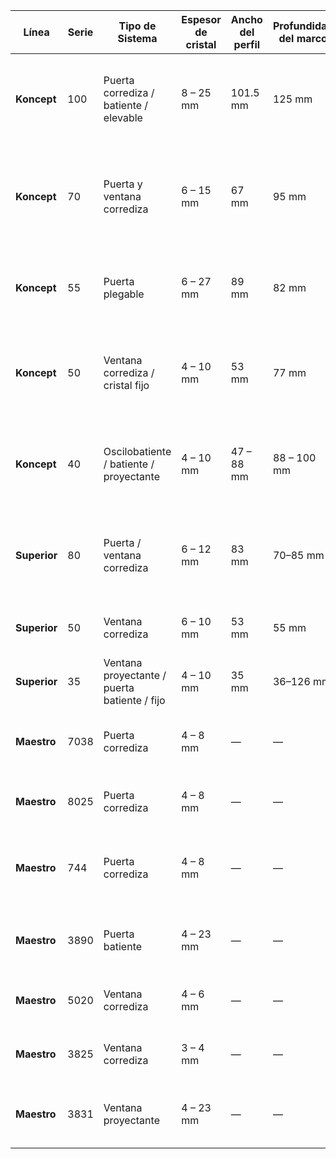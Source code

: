 | **Línea**    | **Serie** | **Tipo de Sistema**                          | **Espesor de cristal** | **Ancho del perfil** | **Profundidad del marco** | **Capacidad / Carga máx.** | **Características destacadas**                                                          |
| ------------ | --------- | -------------------------------------------- | --------------------- | -------------------- | ------------------------- | -------------------------- | --------------------------------------------------------------------------------------- |
| **Koncept**  | 100       | Puerta corrediza / batiente / elevable       | 8 – 25 mm             | 101.5 mm             | 125 mm                    | 200–220 kg                 | Diseño moderno, alta hermeticidad, cortes a 45°, norma NSR-10, opciones multipunto      |
| **Koncept**  | 70        | Puerta y ventana corrediza                   | 6 – 15 mm             | 67 mm                | 95 mm                     | 160 kg                     | Líneas suaves, buena atenuación acústica, sellado perimetral, múltiples configuraciones |
| **Koncept**  | 55        | Puerta plegable                              | 6 – 27 mm             | 89 mm                | 82 mm                     | —                          | Sistema plegable tipo europeo, cierre multipunto, empaques EPDM                         |
| **Koncept**  | 50        | Ventana corrediza / cristal fijo              | 4 – 10 mm             | 53 mm                | 77 mm                     | 30 kg                      | Alta hermeticidad, felpas siliconadas, cortes a 45°, estética uniforme                  |
| **Koncept**  | 40        | Oscilobatiente / batiente / proyectante      | 4 – 10 mm             | 47 – 88 mm           | 88 – 100 mm               | —                          | Cierre multipunto, sellos EPDM, manijas de seguridad, sistema europeo                   |
| **Superior** | 80        | Puerta / ventana corrediza                   | 6 – 12 mm             | 83 mm                | 70–85 mm                  | 125 kg                     | Perfiles redondeados, ruedas resistentes, cierre automático, alta estanqueidad          |
| **Superior** | 50        | Ventana corrediza                            | 6 – 10 mm             | 53 mm                | 55 mm                     | —                          | Corte a 90°, sistema simple, uso residencial, doble felpa                               |
| **Superior** | 35        | Ventana proyectante / puerta batiente / fijo | 4 – 10 mm             | 35 mm                | 36–126 mm                 | 11–80 kg                   | Hermeticidad y drenaje mejorados, fácil mantenimiento                                   |
| **Maestro**  | 7038      | Puerta corrediza                             | 4 – 8 mm              | —                    | —                         | —                          | Tradicional, uso residencial, hasta 2.4 m de altura, norma NSR-10                       |
| **Maestro**  | 8025      | Puerta corrediza                             | 4 – 8 mm              | —                    | —                         | —                          | Marcos de 2-3 rieles, evacuación de agua eficiente                                      |
| **Maestro**  | 744       | Puerta corrediza                             | 4 – 8 mm              | —                    | —                         | —                          | Uso en residencias, buena evacuación de agua, felpas siliconadas                        |
| **Maestro**  | 3890      | Puerta batiente                              | 4 – 23 mm             | —                    | —                         | —                          | Uso residencial e institucional, alturas medias, combinable con enchapes                |
| **Maestro**  | 5020      | Ventana corrediza                            | 4 – 6 mm              | —                    | —                         | —                          | Opción traslape sencillo o reforzado, cumple NSR-10                                     |
| **Maestro**  | 3825      | Ventana corrediza                            | 3 – 4 mm              | —                    | —                         | —                          | Perfil central reforzado, opción persiana integrada                                     |
| **Maestro**  | 3831      | Ventana proyectante                          | 4 – 23 mm             | —                    | —                         | —                          | Pisacristales intercambiables, hermética, adaptable a fachada                             |
